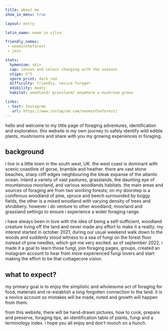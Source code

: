 ```yaml
---
title: about me
show_in_menu: true

layout: entry

latin_name: neem in silva

friendly_names:
 - neemintheforest
 - jess

stats:
  hymenium: skin
  cap: convex and colour changing with the seasons
  stipe: 5"5
  spore print: dark red
  difficulty: friendly, novice forager
  edibility: meaty
  habitat: woodland/ grassland/ anywhere a mushroom grows

links:
 - text: Instagram
   url: https://www.instagram.com/neemintheforest/
---
```



hello and welcome to my little page of foraging adventures, identification and exploration. this website is my own journey to safely identify wild edible plants, mushrooms and share with you my growing experiences in foraging.

  
## background
i live in a little town in the south west, UK. the west coast is dominant with scenic coastline of gorse, bramble and heather. there are vast stone beaches, sharp cliff edges neighbouring the bleak expanse of the atlantic ocean. inland a variety of vast pastures, grasslands, the daunting eye of mountainous moorland, and various woodlands habitats. the main areas and sources of foraging are from two working forests; on my doorstep is a coniferous woodland of pine, spruce and beech surrounded by boggy fields, the other is a mixed woodland with varying density of trees and shrubbery. however i do venture to other woodland, moorland and grassland settings to ensure i experience a wider foraging range.

i have always been in love with the idea of being a self-sufficient, woodland creature living off the land and never made any effort to make it a reality. my interest started in october 2021, during our usual weekend walk down to the woods and suddenly stood witness to a sea of fungi on the forest floor instead of pine needles, which got me very excited. as of september 2022, i made it a goal to learn those fungi, join foraging pages, groups, created an instagram account to hear from more experienced fungi lovers and start making the effort to be that cottagecore vision.


## what to expect?
my primary goal is to enjoy the simplistic and wholesome act of foraging for food, materials and re-establish a long forgotten connection to the land. it is a novice account so mistakes will be made, noted and growth will happen from them. 

from this website, there will be hand-drawn pictures, how to cook, prepare and preserve, foraging tips, an identification table of plants, fungi and a terminology index. i hope you all enjoy and don't munch on a hunch.